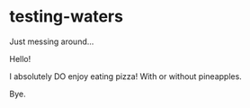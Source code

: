 # testing-waters
Just messing around...

Hello!

I absolutely DO enjoy eating pizza! With or without pineapples.

Bye.
